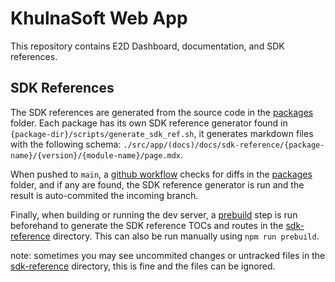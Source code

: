 # KhulnaSoft Web App

This repository contains E2D Dashboard, documentation, and SDK references.

## SDK References

The SDK references are generated from the source code in the [packages](../../packages) folder.
Each package has its own SDK reference generator found in `{package-dir}/scripts/generate_sdk_ref.sh`, it generates markdown files with the following schema: `./src/app/(docs)/docs/sdk-reference/{package-name}/{version}/{module-name}/page.mdx`.

When pushed to `main`, a [github workflow](../../.github/workflows/generate_sdk_ref.yml) checks for diffs in the [packages](../../packages) folder, and if any are found, the SDK reference generator is run and the result is auto-commited the incoming branch.

Finally, when building or running the dev server, a [prebuild](./prebuild.js) step is run beforehand to generate the SDK reference TOCs and routes in the [sdk-reference](./src/app/(docs)/docs/sdk-reference) directory. This can also be run manually using `npm run prebuild`.

note: sometimes you may see uncommited changes or untracked files in the [sdk-reference](./src/app/(docs)/docs/sdk-reference) directory, this is fine and the files can be ignored.
